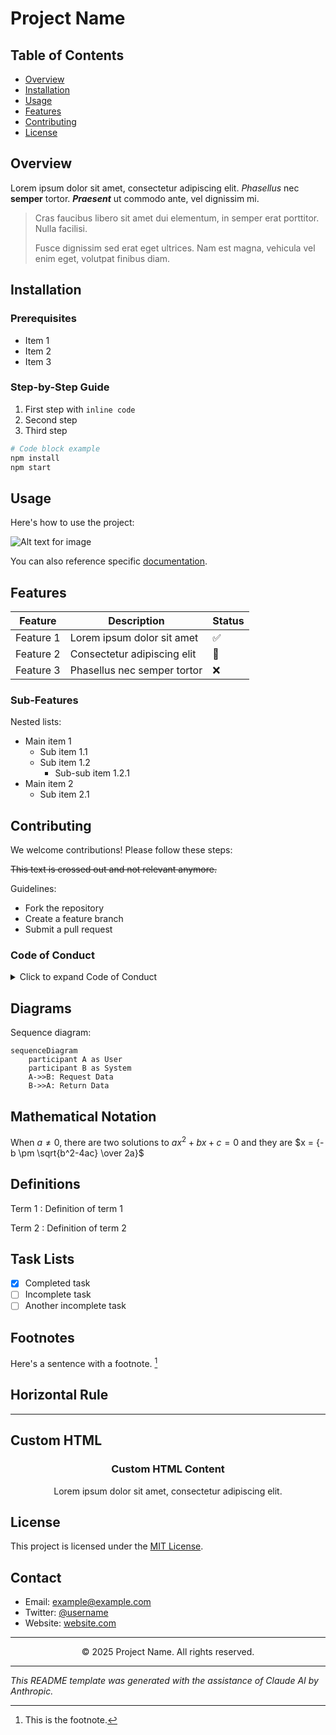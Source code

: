 # Project Name

## Table of Contents
- [Overview](#overview)
- [Installation](#installation)
- [Usage](#usage)
- [Features](#features)
- [Contributing](#contributing)
- [License](#license)

## Overview
Lorem ipsum dolor sit amet, consectetur adipiscing elit. *Phasellus* nec **semper** tortor. ***Praesent*** ut commodo ante, vel dignissim mi. 

> Cras faucibus libero sit amet dui elementum, in semper erat porttitor. Nulla facilisi.
> 
> Fusce dignissim sed erat eget ultrices. Nam est magna, vehicula vel enim eget, volutpat finibus diam.

## Installation

### Prerequisites
* Item 1
* Item 2
* Item 3

### Step-by-Step Guide
1. First step with `inline code`
2. Second step
3. Third step

```bash
# Code block example
npm install 
npm start
```

## Usage

Here's how to use the project:

![Alt text for image](https://via.placeholder.com/150)

You can also reference specific [documentation](#overview).

## Features

| Feature | Description | Status |
|---------|-------------|--------|
| Feature 1 | Lorem ipsum dolor sit amet | ✅ |
| Feature 2 | Consectetur adipiscing elit | 🚧 |
| Feature 3 | Phasellus nec semper tortor | ❌ |

### Sub-Features

Nested lists:
- Main item 1
  - Sub item 1.1
  - Sub item 1.2
    - Sub-sub item 1.2.1
- Main item 2
  - Sub item 2.1

## Contributing

We welcome contributions! Please follow these steps:

~~This text is crossed out and not relevant anymore.~~

Guidelines:
- Fork the repository
- Create a feature branch
- Submit a pull request

### Code of Conduct

<details>
<summary>Click to expand Code of Conduct</summary>

Lorem ipsum dolor sit amet, consectetur adipiscing elit. Phasellus nec semper tortor. Praesent ut commodo ante, vel dignissim mi. Cras faucibus libero sit amet dui elementum, in semper erat porttitor. Nulla facilisi. Fusce dignissim sed erat eget ultrices.

</details>

## Diagrams

Sequence diagram:

```mermaid
sequenceDiagram
    participant A as User
    participant B as System
    A->>B: Request Data
    B->>A: Return Data
```

## Mathematical Notation

When $a \ne 0$, there are two solutions to $ax^2 + bx + c = 0$ and they are
$x = {-b \pm \sqrt{b^2-4ac} \over 2a}$

## Definitions

Term 1
: Definition of term 1

Term 2
: Definition of term 2

## Task Lists

- [x] Completed task
- [ ] Incomplete task
- [ ] Another incomplete task

## Footnotes

Here's a sentence with a footnote. [^1]

[^1]: This is the footnote.

## Horizontal Rule

---

## Custom HTML

<div align="center">
  <h3>Custom HTML Content</h3>
  <p>Lorem ipsum dolor sit amet, consectetur adipiscing elit.</p>
</div>

## License

This project is licensed under the [MIT License](https://opensource.org/licenses/MIT).

## Contact

- Email: [example@example.com](mailto:example@example.com)
- Twitter: [@username](https://twitter.com/username)
- Website: [website.com](https://website.com)

---

<center>© 2025 Project Name. All rights reserved.</center>

---

*This README template was generated with the assistance of Claude AI by Anthropic.*

